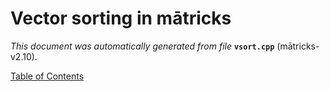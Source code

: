 
# Vector sorting in mātricks
_This document was automatically generated from file_ **`vsort.cpp`** (mātricks-v2.10).


[Table of Contents](README.md)

